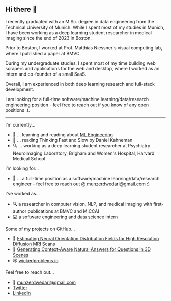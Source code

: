 ## Hi there 👋

I recently graduated with an M.Sc. degree in data engineering from the Technical University of Munich. While I spent most of my studies in Munich, I have been working as a deep learning student researcher in medical imaging since the end of 2023 in Boston.

Prior to Boston, I worked at Prof. Matthias Niessner's visual computing lab, where I published a paper at BMVC.

During my undergraduate studies, I spent most of my time building web scrapers and applications for the web and desktop, where I worked as an intern and co-founder of a small SaaS.

Overall, I am experienced in both deep learning research and full-stack development.

I am looking for a full-time software/machine learning/data/research engineering position - feel free to reach out if you know of any open positions :).


<hr />

I’m currently...
- 📖 ... learning and reading about [ML Engineering](https://github.com/stas00/ml-engineering)
- 📘 ... reading Thinking Fast and Slow by Daniel Kahneman
- 🔍 ... working as a deep learning student researcher at Psychiatry Neuroimaging Laboratory, Brigham and Women's Hospital, Harvard Medical School

I’m looking for...
- 👔 ... a full-time position as a software/machine learning/data/research engineer - feel free to reach out @ [munzerdwedari@gmail.com](mailto:munzerdwedari@gmail.com) :)

I've worked as...
- 🔍 a researcher in computer vision, NLP, and medical imaging with first-author publications at BMVC and MICCAI
- 💻 a software engineering and data science intern

Some of my projects on GitHub...
- 🧠 [Estimating Neural Orientation Distribution Fields for High Resolution Diffusion MRI Scans](https://github.com/MunzerDw/NODF-HashEnc)
- 🤖 [Generating Context-Aware Natural Answers for Questions in 3D Scenes](https://github.com/MunzerDw/Gen3DQA)
- 🕸️ [wickedproblems.io](https://github.com/MunzerDw/wicked-problems)

Feel free to reach out...
- 📧 [munzerdwedari@gmail.com](mailto:munzerdwedari@gmail.com)
- [Twitter](https://x.com/MunzerDwedari)
- [LinkedIn](https://x.com/MunzerDwedari)
